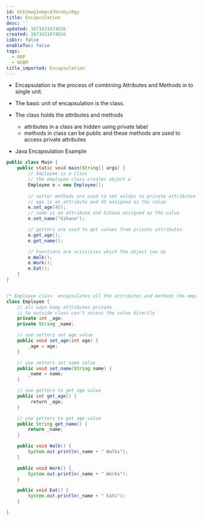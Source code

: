 ```yaml
---
id: btb1mwg1wkpc43kvnbyi0gy
title: Encapculation
desc: ''
updated: 1673421974016
created: 1673421974016
isDir: false
enableToc: false
tags:
  - OOP
  - NIBM
title_imported: Encapsulation
---
```


- Encapsulation is the process of combining Attributes and Methods in to single unit.

- The basic unit of encapsulation is the class.

- The class holds the attributes and methods

  - attributes in a class are hidden using private label
  - methods in class can be public and these methods are used to access private attributes

- Java Encapsulation Example

```Java
public class Main {
    public static void main(String[] args) {
        // Employee is a class
        // the employee class creates object e
        Employee e = new Employee();
       
		// setter methods are used to set values to private attributes
        // age is an attribute and 45 assigned as the value
        e.set_age(45);
        // name is an attribute and Gihana assigned as the value
        e.set_name("Gihana");

		// getters are used to get values from private attributes
		e.get_age();
		e.get_name();

        // Functions are activities which the object can do
        e.Walk();
        e.Work();
        e.Eat();
    }
}


/* Employee class  encapsulates all the attributes and methods the employee has like a capsule*/
class Employee {
    // all ways keep attributes private
    // So outside class can't access the value directly
    private int _age;
    private String _name;

    // use setters set age value
    public void set_age(int age) {
        _age = age;
    }

    // use setters set name value
    public void set_name(String name) {
        _name = name;
    }

    // use getters to get age value
    public int get_age() {
         return _age;
    }

    // use getters to get age value
    public String get_name() {
        return _name;
    }

    public void Walk() {
        System.out.println(_name + " Walks");
    }

    public void Work() {
        System.out.println(_name + " Works");
    }

    public void Eat() {
        System.out.println(_name + " Eats");
    }

}
```
